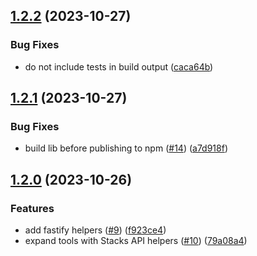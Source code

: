 ## [1.2.2](https://github.com/hirosystems/api-toolkit/compare/v1.2.1...v1.2.2) (2023-10-27)


### Bug Fixes

* do not include tests in build output ([caca64b](https://github.com/hirosystems/api-toolkit/commit/caca64be639741b489c2447d7609b4d91539a494))

## [1.2.1](https://github.com/hirosystems/api-toolkit/compare/v1.2.0...v1.2.1) (2023-10-27)


### Bug Fixes

* build lib before publishing to npm ([#14](https://github.com/hirosystems/api-toolkit/issues/14)) ([a7d918f](https://github.com/hirosystems/api-toolkit/commit/a7d918f5b2a9a4f9ca36b83bfd7b82ac4504a670))

## [1.2.0](https://github.com/hirosystems/api-toolkit/compare/v1.1.0...v1.2.0) (2023-10-26)


### Features

* add fastify helpers ([#9](https://github.com/hirosystems/api-toolkit/issues/9)) ([f923ce4](https://github.com/hirosystems/api-toolkit/commit/f923ce4a741665ef0ece8339694d03e2dae54338))
* expand tools with Stacks API helpers ([#10](https://github.com/hirosystems/api-toolkit/issues/10)) ([79a08a4](https://github.com/hirosystems/api-toolkit/commit/79a08a4417b65981878d31b7f13a5dfacf591e15))
